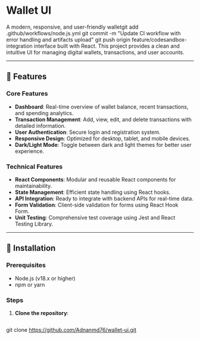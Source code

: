 # Wallet UI

A modern, responsive, and user-friendly walletgit add .github/workflows/node.js.yml
git commit -m "Update CI workflow with error handling and artifacts upload"
git push origin feature/codesandbox-integration interface built with React. This project provides a clean and intuitive UI for managing digital wallets, transactions, and user accounts.

---

## 🌟 Features

### Core Features
- **Dashboard**: Real-time overview of wallet balance, recent transactions, and spending analytics.
- **Transaction Management**: Add, view, edit, and delete transactions with detailed information.
- **User Authentication**: Secure login and registration system.
- **Responsive Design**: Optimized for desktop, tablet, and mobile devices.
- **Dark/Light Mode**: Toggle between dark and light themes for better user experience.

### Technical Features
- **React Components**: Modular and reusable React components for maintainability.
- **State Management**: Efficient state handling using React hooks.
- **API Integration**: Ready to integrate with backend APIs for real-time data.
- **Form Validation**: Client-side validation for forms using React Hook Form.
- **Unit Testing**: Comprehensive test coverage using Jest and React Testing Library.

---

## 🚀 Installation

### Prerequisites
- Node.js (v18.x or higher)
- npm or yarn

### Steps
1. **Clone the repository**:
   ```bash
git clone https://github.com/Adnanmd76/wallet-ui.git